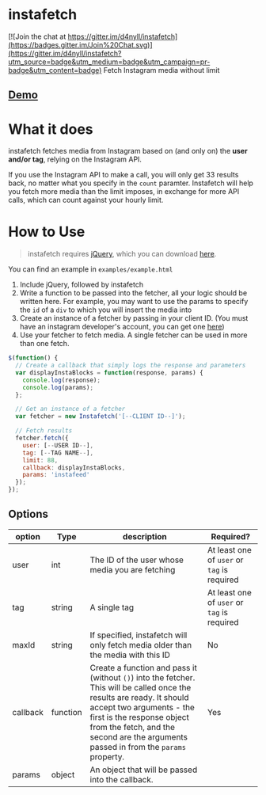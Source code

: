 # instafetch

[![Join the chat at https://gitter.im/d4nyll/instafetch](https://badges.gitter.im/Join%20Chat.svg)](https://gitter.im/d4nyll/instafetch?utm_source=badge&utm_medium=badge&utm_campaign=pr-badge&utm_content=badge)
Fetch Instagram media without limit

## [Demo](http://d4nyll.github.io/instafetch/)

# What it does

instafetch fetches media from Instagram based on (and only on) the **user and/or tag**, relying on the Instagram API.

If you use the Instagram API to make a call, you will only get 33 results back, no matter what you specify in the `count` paramter. Instafetch will help you fetch more media than the limit imposes, in exchange for more API calls, which can count against your hourly limit.

# How to Use

> instafetch requires [jQuery](http://jquery.com/), which you can download [here](http://jquery.com/download/).

You can find an example in `examples/example.html`

1. Include jQuery, followed by instafetch
2. Write a function to be passed into the fetcher, all your logic should be written here. For example, you may want to use the params to specify the `id` of a `div` to which you will insert the media into
3. Create an instance of a fetcher by passing in your client ID. (You must have an instagram developer's account, you can get one [here](http://instagram.com/developer))
4. Use your fetcher to fetch media. A single fetcher can be used in more than one fetch.

```js
$(function() {
  // Create a callback that simply logs the response and parameters
  var displayInstaBlocks = function(response, params) {
    console.log(response);
    console.log(params);
  };

  // Get an instance of a fetcher
  var fetcher = new Instafetch('[--CLIENT ID--]');

  // Fetch results
  fetcher.fetch({
    user: [--USER ID--],
    tag: [--TAG NAME--],
    limit: 88,
    callback: displayInstaBlocks,
    params: 'instafeed'
  });
});
```

## Options

| option   | Type     | description                                                                                                                                                                                                                                                             | Required?                                   |
|----------|----------|-------------------------------------------------------------------------------------------------------------------------------------------------------------------------------------------------------------------------------------------------------------------------|---------------------------------------------|
| user     | int      | The ID of the user whose media you are fetching                                                                                                                                                                                                                         | At least one of `user` or `tag` is required |
| tag      | string   | A single tag                                                                                                                                                                                                                                                            | At least one of `user` or `tag` is required |
| maxId    | string   | If specified, instafetch will only fetch media older than the media with this ID                                                                                                                                                                                        | No                                          |
| callback | function | Create a function and pass it (without `()`) into the fetcher. This will be called once the results are ready. It should accept two arguments - the first is the response object from the fetch, and the second are the arguments passed in from the `params` property. | Yes                                         |
| params   | object   | An object that will be passed into the callback.                                                                                                                                                                                                                        |                                             |
